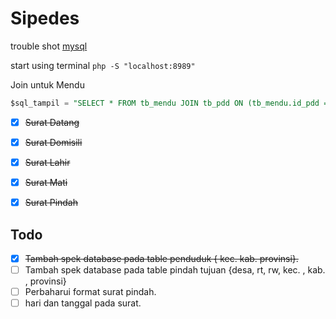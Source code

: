 # Sipedes
trouble shot [mysql](https://nicolasbouliane.com/blog/how-to-fix-the-1046-no-database-selected-error-in-phpmyadmin)

start using terminal
`php -S "localhost:8989"`


Join untuk Mendu
```sql
$sql_tampil = "SELECT * FROM tb_mendu JOIN tb_pdd ON (tb_mendu.id_pdd = tb_pdd.id_pend)";
```

- [x] ~~Surat Datang~~
- [x] ~~Surat Domisili~~
- [x] ~~Surat Lahir~~
- [x] ~~Surat Mati~~
- [x] ~~Surat Pindah~~


## Todo
- [x] ~~Tambah spek database pada table penduduk { kec. kab. provinsi}.~~
- [ ] Tambah spek database pada table pindah tujuan {desa, rt, rw, kec. , kab. , provinsi}
- [ ] Perbaharui format surat pindah.
- [ ] hari dan tanggal pada surat.

